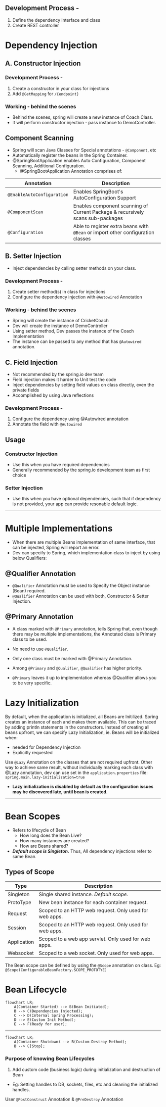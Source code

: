 ## Development Process -
1. Define the dependency interface and class
2. Create REST controller


# Dependency Injection
## A. Constructor Injection
### Development Process - 
1. Create a constructor in your class for injections
2. Add `@GetMapping` for `/{endpoint}`

### Working - behind the scenes
* Behind the scenes, spring will create a new instance of Coach Class.
* It will perform constructor injection - pass instance to DemoController.

## Component Scanning
* Spring will scan Java Classes for Special annotations - `@Component`, etc
* Automatically register the beans in the Spring Container.
* @SpringBootApplication enables Auto Configuration, Component Scanning, Additional Configuration.
  + @SpringBootApplication Annotation comprises of:

| Annotation | Description          |
| ---------- | -------------------- |
| `@EnableAutoConfiguration` | Enables SpringBoot's AutoConfiguration Support |
| `@ComponentScan` | Enables component scanning of Current Package & recursively scans sub-packages |
| `@Configuration` | Able to register extra beans with `@Bean` or import other configuration classes |

## B. Setter Injection
* Inject dependencies by calling setter methods on your class.
### Development Process - 
1. Create setter method(s) in class for injections
2. Configure the dependency injection with `@Autowired` Annotation

### Working - behind the scenes
* Spring will create the instance of CricketCoach
* Dev will create the instance of DemoController
* Using setter method, Dev passes the instance of the Coach Implementation
* The instance can be passed to any method that has `@Autowired` annotation.

## C. Field Injection
* Not recommended by the spring.io dev team
* Field injection makes it harder to Unit test the code
* Inject dependencies by setting field values on class directly, even the private fields
* Accomplished by using Java reflections

### Development Process - 
1. Configure the dependency using @Autowired annotation
2. Annotate the field with `@Autowired`

## Usage 
### Constructor Injection
  + Use this when you have required dependencies
  + Generally recommended by the spring.io development team as first choice

### Setter Injection
  + Use this when you have optional dependencies, such that if dependency is not provided, your app can provide resonable default logic.

___
# Multiple Implementations
* When there are multiple Beans implementation of same interface, that can be injected, Spring will report an error.
* Dev can specify to Spring, which implementation class to inject by using below Qualifiers:

## @Qualifier Annotation
* `@Qualifier` Annotation must be used to Specify the Object instance (Bean) required.
* `@Qualifier` Annotation can be used with both, Constructor & Setter Injection.

## @Primary  Annotation
* A class marked with `@Primary` annotation, tells Spring that, even though there may be multiple implementations, the Annotated class is Primary class to be used.
* No need to use `@Qualifier`.
* Only one class must be marked with @Primary Annotation.

* Among `@Primary` and `@Qualifier`, `@Qualifier` has higher priority.
* `@Primary` leaves it up to implementation whereas @Qualifier allows you to be very specific.

# Lazy Initialization
By default, when the application is initialized, all Beans are Initilized. Spring creates an instance of each and makes them available.
This can be traced by adding println statements in the constructors.
Instead of creating all beans upfront, we can specify Lazy Initialization, ie. Beans will be initialized when:
* needed for Dependency Injection
* Explicitly requested

Use `@Lazy` Annotation on the classes that are not required upfront.
Other way to achieve same result, without individually marking each class with @Lazy annotation, dev can use 
set in the `application.properties` file: `spring.main.lazy-initialization=true`
* __Lazy initialization is disabled by default as the configuration issues may be discovered late, until bean is created.__ 

___
# Bean Scopes
* Refers to lifecycle of Bean 
  + How long does the Bean Live?
  + How many instances are created?
  + How are Beans shared?
* ___Default scope is Singleton.___ Thus, All dependency injections refer to same Bean.

## Types of Scope
| Type        | Description                                            |
|-------------|--------------------------------------------------------|
| Singleton   | Single shared instance. _Default scope_.               |
| ProtoType   | New bean instance for each container request.          |
| Request     | Scoped to an HTTP web request. Only used for web apps. |
| Session     | Scoped to an HTTP web request. Only used for web apps. |
| Application | Scoped to a web app servlet. Only used for web apps.   |
| Websocket   | Scoped to a web socket. Only used for web apps.        |

The Bean scope can be defined by using the `@Scope` annotation on class.
Eg:
  `@Scope(ConfigurableBeanFactory.SCOPE_PROTOTYE)`

# Bean Lifecycle
```mermaid
flowchart LR;
    A(Container Started) --> B(Bean Initiated);
    B --> C(Dependencies Injected);
    C --> D(Internal Spring Processing);
    D --> E(Custom Init Method);
    E --> F(Ready for user);
```
---
```mermaid
flowchart LR;
    A(Container Shutdown) --> B(Custom Destroy Method);
    B --> C[Stop];
```
### Purpose of knowing Bean Lifecycles
1. Add custom code (business logic) during initialization and destruction of Bean
* Eg: Setting handles to DB, sockets, files, etc and cleaning the initialized handles.

User `@PostConstruct` Annotation & `@PreDestroy` Annotation

